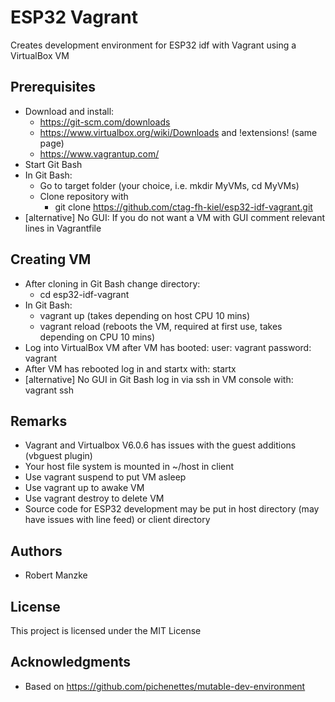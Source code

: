 # ESP32 Vagrant

Creates development environment for ESP32 idf with Vagrant using a VirtualBox VM

## Prerequisites

* Download and install:
	* https://git-scm.com/downloads
	* https://www.virtualbox.org/wiki/Downloads and !extensions! (same page)
	* https://www.vagrantup.com/
* Start Git Bash
* In Git Bash:
	* Go to target folder (your choice, i.e. mkdir MyVMs, cd MyVMs)
	* Clone repository with 
		* git clone https://github.com/ctag-fh-kiel/esp32-idf-vagrant.git 
* [alternative] No GUI: If you do not want a VM with GUI comment relevant lines in Vagrantfile

## Creating VM

* After cloning in Git Bash change directory: 
	* cd esp32-idf-vagrant
* In Git Bash: 
	* vagrant up (takes depending on host CPU 10 mins)
	* vagrant reload (reboots the VM, required at first use, takes depending on CPU 10 mins)
* Log into VirtualBox VM after VM has booted: user: vagrant password: vagrant
* After VM has rebooted log in and startx with: startx
* [alternative] No GUI in Git Bash log in via ssh in VM console with: vagrant ssh

## Remarks

* Vagrant and Virtualbox V6.0.6 has issues with the guest additions (vbguest plugin)
* Your host file system is mounted in ~/host in client
* Use vagrant suspend to put VM asleep
* Use vagrant up to awake VM
* Use vagrant destroy to delete VM 
* Source code for ESP32 development may be put in host directory (may have issues with line feed) or client directory

## Authors

* Robert Manzke

## License

This project is licensed under the MIT License

## Acknowledgments

* Based on https://github.com/pichenettes/mutable-dev-environment

